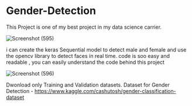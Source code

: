 # Gender-Detection

This Project is one of my best project in my data science carrier.

![Screenshot (595)](https://user-images.githubusercontent.com/72247049/111861114-d99a2600-8971-11eb-9bc5-2807cc87469e.png)

i can create the keras Sequential model to detect male and female and use the opencv library to detect faces in real time.
code is soo easy and readable , you can easily understand the code behind this project 

![Screenshot (596)](https://user-images.githubusercontent.com/72247049/111861124-f0d91380-8971-11eb-800e-c5cde28ca2f6.png)

Dwonload only Training and Validation datasets.
Dataset for Gender Detection - https://www.kaggle.com/cashutosh/gender-classification-dataset
